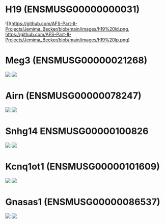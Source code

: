 # H19 (ENSMUSG00000000031)

![](https://github.com/AFS-Part-II-Projects/Jemima_Becker/blob/main/images/h19%20ld.png, https://github.com/AFS-Part-II-Projects/Jemima_Becker/blob/main/images/h19%20lp.png)


# Meg3 (ENSMUSG00000021268)

![](https://github.com/AFS-Part-II-Projects/Jemima_Becker/blob/main/images/meg3%20ld.png)
![](https://github.com/AFS-Part-II-Projects/Jemima_Becker/blob/main/images/meg3%20lp.png)

# Airn (ENSMUSG00000078247)

![](https://github.com/AFS-Part-II-Projects/Jemima_Becker/blob/main/images/airn%20ld.png)
![](https://github.com/AFS-Part-II-Projects/Jemima_Becker/blob/main/images/airn%20lp.png)

# Snhg14 ENSMUSG00000100826

![](https://github.com/AFS-Part-II-Projects/Jemima_Becker/blob/main/images/snhg14%20ld.png)
![](https://github.com/AFS-Part-II-Projects/Jemima_Becker/blob/main/images/snhg14%20lp.png)

# Kcnq1ot1 (ENSMUSG00000101609)

![](https://github.com/AFS-Part-II-Projects/Jemima_Becker/blob/main/images/kcnq1ot1%20ld.png)
![](https://github.com/AFS-Part-II-Projects/Jemima_Becker/blob/main/images/kcnq1otmlp.png)

# Gnasas1 (ENSMUSG00000086537)

![](https://github.com/AFS-Part-II-Projects/Jemima_Becker/blob/main/images/gnasas1%20ld.png)
![](https://github.com/AFS-Part-II-Projects/Jemima_Becker/blob/main/images/gnasas1%20lp.png)

